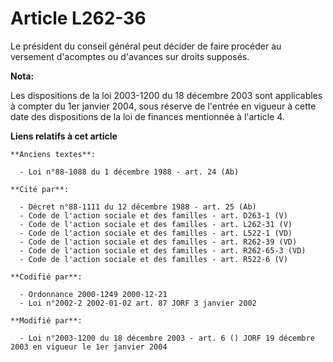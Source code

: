 # Article L262-36

Le président du conseil général peut décider de faire procéder au versement d'acomptes ou d'avances sur droits supposés.

**Nota:**

Les dispositions de la loi 2003-1200 du 18 décembre 2003 sont applicables à compter du 1er janvier 2004, sous réserve de
l'entrée en vigueur à cette date des dispositions de la loi de finances mentionnée à l'article 4.

**Liens relatifs à cet article**

	**Anciens textes**:

	  - Loi n°88-1088 du 1 décembre 1988 - art. 24 (Ab)

	**Cité par**:

	  - Décret n°88-1111 du 12 décembre 1988 - art. 25 (Ab)
	  - Code de l'action sociale et des familles - art. D263-1 (V)
	  - Code de l'action sociale et des familles - art. L262-31 (V)
	  - Code de l'action sociale et des familles - art. L522-1 (VD)
	  - Code de l'action sociale et des familles - art. R262-39 (VD)
	  - Code de l'action sociale et des familles - art. R262-65-3 (VD)
	  - Code de l'action sociale et des familles - art. R522-6 (V)

	**Codifié par**:

	  - Ordonnance 2000-1249 2000-12-21
	  - Loi n°2002-2 2002-01-02 art. 87 JORF 3 janvier 2002

	**Modifié par**:

	  - Loi n°2003-1200 du 18 décembre 2003 - art. 6 () JORF 19 décembre 2003 en vigueur le 1er janvier 2004

